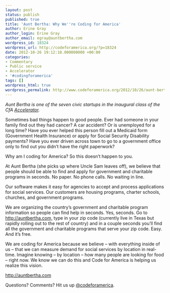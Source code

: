 ```yaml
---
layout: post
status: publish
published: true
title: 'Aunt Bertha: Why We''re Coding for America'
author: Erine Gray
author_login: Erine Gray
author_email: egray@auntbertha.com
wordpress_id: 18324
wordpress_url: http://codeforamerica.org/?p=18324
date: 2012-10-26 19:12:18.000000000 +00:00
categories:
- Commentary
- Public service
- Accelerator
- '#codingforamerica'
tags: []
wordpress_html: true
wordpress_permalink: http://www.codeforamerica.org/2012/10/26/aunt-bertha-why-were-coding-for-america/
---
```


<p><em>Aunt Bertha is one of the seven civic startups in the inaugural class of the CfA <a href="http://codeforamerica.org/accelerator" target="_blank">Accelerator</a>. </em></p>
<p>Sometimes bad things happen to good people. Ever had someone in your family find out they had cancer? A car accident? Or is unemployed for a long time? Have you ever helped this person fill out a Medicaid form (Government Health Insurance) or apply for Social Security Disability payments? Have you ever driven across town to go to a government office only to find out you didn’t have the right paperwork?</p>
<p>Why am I coding for America? So this doesn’t happen to you.</p>
<p>At Aunt Bertha (she picks up where Uncle Sam leaves off), we believe that people should be able to find and apply for government and charitable programs in seconds. No paper. No phone calls. No waiting in line.</p>
<p>Our software makes it easy for agencies to accept and process applications for social services. Our customers are housing programs, charter schools, churches, and government programs.</p>
<p>We are organizing the country’s government and charitable program information so people can find help in seconds. Yes, seconds. Go to <a href="about:blank">http://auntbertha.com,</a> type in your zip code (currently live in Texas but rapidly rolling out to the rest of country) and in a couple seconds you’ll find all the government and charitable programs that serve your zip code. Easy. And it’s free.</p>
<p>We are coding for America because we believe – with everything inside of us – that we can measure demand for social services by location in real-time. Imagine knowing – by location – how many people are looking for food – right now. We know we can do this and Code for America is helping us realize this vision.</p>
<p><a href="http://auntbertha.com" target="_blank">http://auntbertha.com</a></p>
<p>Questions? Comments? Hit us up <a href="http://twitter.com/codeforamerica">@codeforamerica</a>.</p>
